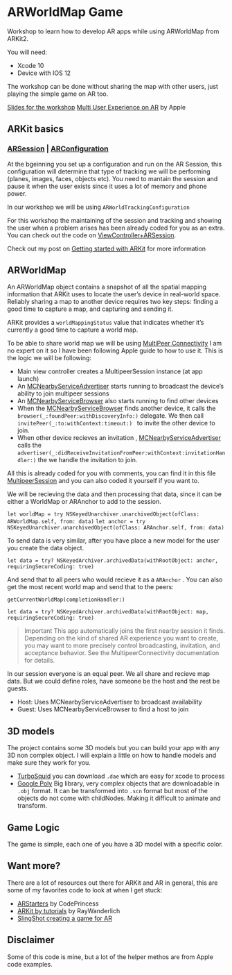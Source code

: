 # ARWorldMap Game

Workshop to learn how to develop AR apps while using ARWorldMap from ARKit2. 

You will need: 

- Xcode 10 
- Device with IOS 12 

The workshop can be done without sharing the map with other users, just playing the simple game on AR too. 

[Slides for the workshop](https://docs.google.com/presentation/d/1ruVNwLWbEsMXsBcWwMjfdE4sRSYYOohwrMeanObjiuk/edit?usp=sharing)
[Multi User Experience on AR](https://developer.apple.com/documentation/arkit/creating_a_multiuser_ar_experience) by Apple

## ARKit basics 

### [ARSession]() | [ARConfiguration ](https://developer.apple.com/documentation/arkit/arworldtrackingconfiguration)

At the bgeinning you set up a configuration and run on the AR Session, this configuration will determine that type of tracking we will be performing (planes, images, faces, objects etc). You need to mantain the session and pause it when the user exists since it uses a lot of memory and phone power. 

In our workshop we will be using `ARWorldTrackingConfiguration` 

For this workshop the maintaining of the session and tracking and showing the user when a problem arises has been already coded for you as an extra. You can check out the code on [ViewController+ARSession](). 

Check out my post on [Getting started with ARKit](https://blog.novoda.com/getting-started-with-arkit/) for more information

## ARWorldMap

An ARWorldMap object contains a snapshot of all the spatial mapping information that ARKit uses to locate the user’s device in real-world space. Reliably sharing a map to another device requires two key steps: finding a good time to capture a map, and capturing and sending it.

ARKit provides a `worldMappingStatus` value that indicates whether it’s currently a good time to capture a world map. 

To be able to share world map we will be using [MultiPeer Connectivity](https://developer.apple.com/documentation/multipeerconnectivity) I am no expert on it so I have been following Apple guide to how to use it. This is the logic we will be following: 

-  Main view controller creates a MultipeerSession instance (at app launch)
- An [MCNearbyServiceAdvertiser](https://developer.apple.com/documentation/multipeerconnectivity/mcnearbyserviceadvertiser) starts running to broadcast the device’s ability to join multipeer sessions
- An [MCNearbyServiceBrowser](https://developer.apple.com/documentation/multipeerconnectivity/mcnearbyservicebrowser) also starts running to find other devices
- When the [MCNearbyServiceBrowser](https://developer.apple.com/documentation/multipeerconnectivity/mcnearbyservicebrowser) finds another device, it calls the `browser(_:foundPeer:withDiscoveryInfo:)` delegate. We then call `invitePeer(_:to:withContext:timeout:) ` to invite the other device to join. 
- When other device recieves an invitation , [MCNearbyServiceAdvertiser](https://developer.apple.com/documentation/multipeerconnectivity/mcnearbyserviceadvertiser) calls the `advertiser(_:didReceiveInvitationFromPeer:withContext:invitationHandler:)` the we handle the invitation to join. 

All this is already coded for you with comments, you can find it in this file [MultipeerSession]() and you can also coded it yourself if you want to. 

We will be recieving the data and then processing that data, since it can be either a WorldMap or ARAnchor to add to the session. 

`let worldMap = try NSKeyedUnarchiver.unarchivedObject(ofClass: ARWorldMap.self, from: data)`
`let anchor = try NSKeyedUnarchiver.unarchivedObject(ofClass: ARAnchor.self, from: data)`

To send data is very similar, after you have place a new model for the user you create the data object. 

`let data = try? NSKeyedArchiver.archivedData(withRootObject: anchor, requiringSecureCoding: true)` 

And send that to all peers who would recieve it as a `ARAnchor` . You can also get the most recent world map and send that to the peers: 

`getCurrentWorldMap(completionHandler:)` 

`let data = try? NSKeyedArchiver.archivedData(withRootObject: map, requiringSecureCoding: true)`

> Important This app automatically joins the first nearby session it finds. Depending on the kind of shared AR experience you want to create, you may want to more precisely control broadcasting, invitation, and acceptance behavior. See the MultipeerConnectivity documentation for details.

In our session everyone is an equal peer. We all share and recieve map data. But we could define roles, have someone be the host and the rest be guests. 

- Host: Uses MCNearbyServiceAdvertiser to broadcast availability 
- Guest: Uses MCNearbyServiceBrowser to find a host to join

## 3D models 

The project contains some 3D models but you can build your app with any 3D non complex object. I will explain a little on how to handle models and make sure they work for you. 

- [TurboSquid](https://www.turbosquid.com/Search/3D-Models/dae) you can download `.dae` which are easy for xcode to process
- [Google Poly](https://poly.google.com/category/objects) Big library, very complex objects that are downloadable in `.obj` format. It can be transformed into `.scn` format but most of the objects do not come with childNodes. Making it difficult to animate and transform. 

## Game Logic 
The game is simple, each one of you have a 3D model with a specific color. 

## Want more? 

There are a lot of resources out there for ARKit and AR in general, this are some of my favorites code to look at when I get stuck: 

- [ARStarters](https://github.com/codePrincess/ARStarter) by CodePrincess
- [ARKit by tutorials](https://store.raywenderlich.com/products/arkit-by-tutorials) by RayWanderlich
- [SlingShot creating a game for AR](https://developer.apple.com/documentation/arkit/swiftshot_creating_a_game_for_augmented_reality)

## Disclaimer

Some of this code is mine, but a lot of the helper methos are from Apple code examples. 
